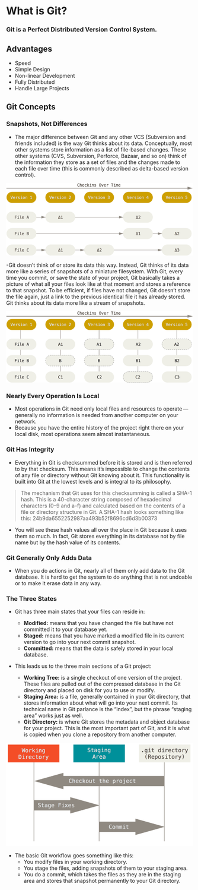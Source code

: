 # What is Git?

### Git is a Perfect Distributed Version Control System.
## Advantages
   - Speed
   - Simple Design
   - Non-linear Development
   - Fully Distributed
   - Handle Large Projects

## Git Concepts
### Snapshots, Not Differences
- The major difference between Git and any other VCS (Subversion and friends included) is the way Git thinks about its data. Conceptually, most other systems store information as a list of file-based changes. These other systems (CVS, Subversion, Perforce, Bazaar, and so on) think of the information they store as a set of files and the changes made to each file over time (this is commonly described as delta-based version control).

![Delta](./Photos/deltas.png)

-Git doesn’t think of or store its data this way. Instead, Git thinks of its data more like a series of snapshots of a miniature filesystem. With Git, every time you commit, or save the state of your project, Git basically takes a picture of what all your files look like at that moment and stores a reference to that snapshot. To be efficient, if files have not changed, Git doesn’t store the file again, just a link to the previous identical file it has already stored. Git thinks about its data more like a stream of snapshots.

![Snapshots](./Photos/snapshots.png)

### Nearly Every Operation Is Local
- Most operations in Git need only local files and resources to operate — generally no information is needed from another computer on your network.
- Because you have the entire history of the project right there on your local disk, most operations seem almost instantaneous.

### Git Has Integrity
- Everything in Git is checksummed before it is stored and is then referred to by that checksum. This means it’s impossible to change the contents of any file or directory without Git knowing about it. This functionality is built into Git at the lowest levels and is integral to its philosophy.

> The mechanism that Git uses for this checksumming is called a SHA-1 hash. This is a 40-character string composed of hexadecimal characters (0–9 and a–f) and calculated based on the contents of a file or directory structure in Git. A SHA-1 hash looks something like this:
> 24b9da6552252987aa493b52f8696cd6d3b00373

- You will see these hash values all over the place in Git because it uses them so much. In fact, Git stores everything in its database not by file name but by the hash value of its contents.

### Git Generally Only Adds Data
- When you do actions in Git, nearly all of them only add data to the Git database. It is hard to get the system to do anything that is not undoable or to make it erase data in any way.

### The Three States
- Git has three main states that your files can reside in:
  - **Modified:** means that you have changed the file but have not committed it to your database yet.
  - **Staged:** means that you have marked a modified file in its current version to go into your next commit snapshot.
  - **Committed:** means that the data is safely stored in your local database.

- This leads us to the three main sections of a Git project:
  - **Working Tree:** is a single checkout of one version of the project. These files are pulled out of the compressed database in the Git directory and placed on disk for you to use or modify.
  - **Staging Area:** is a file, generally contained in your Git directory, that stores information about what will go into your next commit. Its technical name in Git parlance is the “index”, but the phrase “staging area” works just as well.
  - **Git Directory:** is where Git stores the metadata and object database for your project. This is the most important part of Git, and it is what is copied when you clone a repository from another computer.

![Areas](./Photos/areas.png)

- The basic Git workflow goes something like this:
  - You modify files in your working directory.
  - You stage the files, adding snapshots of them to your staging area.
  - You do a commit, which takes the files as they are in the staging area and stores that snapshot permanently to your Git directory.
